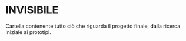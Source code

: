 # INVISIBILE

Cartella contenente tutto ciò che riguarda il progetto finale, dalla ricerca iniziale ai prototipi.
